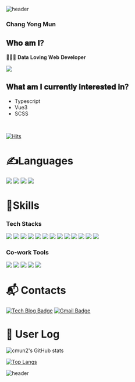 ![header](https://capsule-render.vercel.app/api?type=Waving&color=gradient&height=250&section=header&text=✔CMUN2&fontSize=90&animation=scaleIn)

### Chang Yong Mun

<h2>𝐖𝐡𝐨 𝐚𝐦 𝐈?</h2>
<p>👨🏻‍💻 𝐃𝐚𝐭𝐚 𝐋𝐨𝐯𝐢𝐧𝐠 𝐖𝐞𝐛 𝐃𝐞𝐯𝐞𝐥𝐨𝐩𝐞𝐫</p>
<a href="https://changy0ng.tistory.com/" target="_blank"><img src="https://img.shields.io/badge/Tistory-000000?style=for-the-badge&logo=Tistory&logoColor=white"/></a>
</br>
<h2>𝐖𝐡𝐚𝐭 𝐚𝐦 𝐈 𝐜𝐮𝐫𝐫𝐞𝐧𝐭𝐥𝐲 𝐢𝐧𝐭𝐞𝐫𝐞𝐬𝐭𝐞𝐝 𝐢𝐧?</h2>

* Typescript
* Vue3
* SCSS


</br>

[![Hits](https://hits.seeyoufarm.com/api/count/incr/badge.svg?url=https%3A%2F%2Fgithub.com%2Fcmun2&count_bg=%23C2C4BF&title_bg=%230F06FF&icon=github.svg&icon_color=%23FFFFFF&title=hits&edge_flat=false)](https://hits.seeyoufarm.com)


# ✍Languages
<p>
  <img src="https://img.shields.io/badge/HTML5-E34F26?style=for-the-badge&logo=HTML5&logoColor=white"/>
  <img src="https://img.shields.io/badge/CSS3-1572B6?style=for-the-badge&logo=CSS3&logoColor=white"/>
  <img src="https://img.shields.io/badge/JavaScript-F7DF1E?style=for-the-badge&logo=Javascript&logoColor=black"/>
  
  <img src="https://img.shields.io/badge/Python-3776AB?style=for-the-badge&logo=Python&logoColor=white"/>

  
</p>

# 💪Skills
### Tech Stacks
<p>
  <img src="https://img.shields.io/badge/React-61DAFB?style=for-the-badge&logo=React&logoColor=white"/>
  <img src="https://img.shields.io/badge/Redux Toolkit-764ABC?style=for-the-badge&logo=Redux&logoColor=white"/>
  <img src="https://img.shields.io/badge/React Hook Form-EC5990?style=for-the-badge&logo=ReactHookForm&logoColor=white"/>
  <img src="https://img.shields.io/badge/Vite-646CFF?style=for-the-badge&logo=Vite&logoColor=white"/>
  <img src="https://img.shields.io/badge/styled components-DB7093?style=for-the-badge&logo=styled-components&logoColor=white"/>
  <img src="https://img.shields.io/badge/Amazon S3-569A31?style=for-the-badge&logo=Amazon S3&logoColor=white"/>
  <img src="https://img.shields.io/badge/Amazon EC2-FF9900?style=for-the-badge&logo=Amazon EC2&logoColor=white"/>
  <img src="https://img.shields.io/badge/ESLint-4B32C3?style=for-the-badge&logo=ESLint&logoColor=white"/>
  <img src="https://img.shields.io/badge/Prettier-F7B93E?style=for-the-badge&logo=Prettier&logoColor=white"/>
  <img src="https://img.shields.io/badge/Anaconda-44A833?style=for-the-badge&logo=Anaconda&logoColor=white"/>
  <img src="https://img.shields.io/badge/Tableau-E97627?style=for-the-badge&logo=Tableau&logoColor=white"/>
  <img src="https://img.shields.io/badge/TensorFlow-FF6F00?style=for-the-badge&logo=TensorFlow&logoColor=white"/>
  <img src="https://img.shields.io/badge/Keras-D00000?style=for-the-badge&logo=Keras&logoColor=white"/>  
</p>

<h3><b>Co-work Tools</b></h3>
<p>
  <img src="https://img.shields.io/badge/GitHub Desktop-181717?style=for-the-badge&logo=GitHub&logoColor=white"/>
  <img src="https://img.shields.io/badge/GitHub Actions-2088FF?style=for-the-badge&logo=GitHub Actions&logoColor=white"/>
  <img src="https://img.shields.io/badge/Notion-000000?style=for-the-badge&logo=Notion&logoColor=white"/>
  <img src="https://img.shields.io/badge/Figma-F24E1E?style=for-the-badge&logo=Figma&logoColor=white"/>
  <img src="https://img.shields.io/badge/Slack-4A154B?style=for-the-badge&logo=Slack&logoColor=white"/>
</p>

# :mailbox_with_mail: Contacts
[![Tech Blog Badge](http://img.shields.io/badge/-Tech%20blog-black?style=for-the-badge&logo=github&link=https://changy0ng.tistory.com/)](https://changy0ng.tistory.com/)
[![Gmail Badge](https://img.shields.io/badge/cmun2@illinois.edu-d14836?style=for-the-badge&logo=Gmail&logoColor=white&link=mailto:cmun2@illinois.edu)](mailto:cmun2@illinois.edu)



# 📌 User Log

![cmun2's GitHub stats](https://github-readme-stats.vercel.app/api?username=cmun2&show_icons=true&theme=radical)

[![Top Langs](https://github-readme-stats.vercel.app/api/top-langs/?username=cmun2&layout=compact)](https://github.com/cmun2/github-readme-stats)


![header](https://capsule-render.vercel.app/api?type=Wave&reversal=true&color=87CEEB&height=150&section=footer&text=Thanks&nbsp;&nbsp;for&nbsp;&nbsp;visit&fontSize=30&fontColor=ffffff&animation=fadeIn&fontAlignY=90)


<!--
**cmun2/cmun2** is a ✨ _special_ ✨ repository because its `README.md` (this file) appears on your GitHub profile.

Here are some ideas to get you started:

- 🔭 I’m currently working on ...
- 🌱 I’m currently learning ...
- 👯 I’m looking to collaborate on ...
- 🤔 I’m looking for help with ...
- 💬 Ask me about ...
- 📫 How to reach me: ...
- 😄 Pronouns: ...
- ⚡ Fun fact: ...
-->
